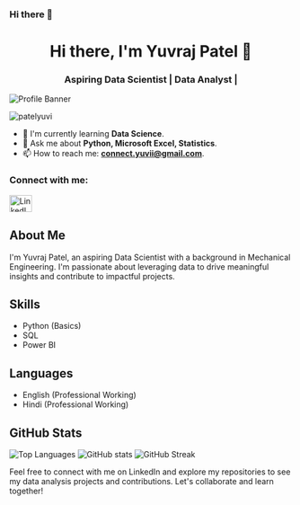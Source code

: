 ### Hi there 👋

<h1 align="center">Hi there, I'm Yuvraj Patel 👋</h1>
<h3 align="center">Aspiring Data Scientist | Data Analyst | </h3>

![Profile Banner](https://your-image-url.com/banner.png)

<p align="left"> <img src="https://komarev.com/ghpvc/?username=patelyuvi&label=Profile%20views&color=0e75b6&style=flat" alt="patelyuvi" /> </p>

- 🌱 I'm currently learning **Data Science**.
- 💬 Ask me about **Python, Microsoft Excel, Statistics**.
- 📫 How to reach me: **[connect.yuvii@gmail.com](mailto:connect.yuvii@gmail.com)**.

<h3 align="left">Connect with me:</h3>
<p align="left">
  <a href="https://www.linkedin.com/in/yuvrajpatel/" target="_blank"><img src="https://raw.githubusercontent.com/rahuldkjain/github-profile-readme-generator/master/src/images/icons/Social/linked-in-alt.svg" alt="LinkedIn" height="30" width="40" /></a>
</p>

## About Me

I'm Yuvraj Patel, an aspiring Data Scientist with a background in Mechanical Engineering. I'm passionate about leveraging data to drive meaningful insights and contribute to impactful projects.

## Skills

- Python (Basics)
- SQL 
- Power BI 

## Languages

- English (Professional Working)
- Hindi (Professional Working)

## GitHub Stats

![Top Languages](https://github-readme-stats.vercel.app/api/top-langs/?username=patelyuvi&layout=compact&theme=dark)
![GitHub stats](https://github-readme-stats.vercel.app/api?username=patelyuvi&show_icons=true&theme=dark)
![GitHub Streak](https://github-readme-streak-stats.herokuapp.com/?user=patelyuvi)

Feel free to connect with me on LinkedIn and explore my repositories to see my data analysis projects and contributions. Let's collaborate and learn together!
